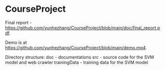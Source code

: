 # CourseProject

Final report - https://github.com/yunhezhang/CourseProject/blob/main/doc/final_report.pdf. 

Demo is at https://github.com/yunhezhang/CourseProject/blob/main/demo.mp4.

Directory structure:
doc - documentations
src - source code for the SVM model and web crawler
trainingData - training data for the SVM model
